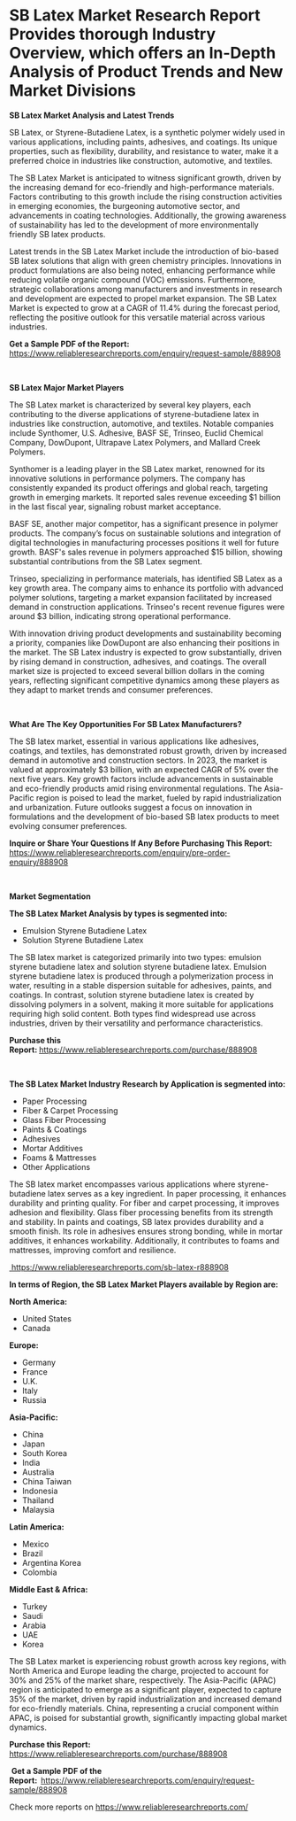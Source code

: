 <p><h1>SB Latex Market Research Report Provides thorough Industry Overview, which offers an In-Depth Analysis of Product Trends and New Market Divisions</h1></p><p><strong>SB Latex Market Analysis and Latest Trends</strong></p>
<p><p>SB Latex, or Styrene-Butadiene Latex, is a synthetic polymer widely used in various applications, including paints, adhesives, and coatings. Its unique properties, such as flexibility, durability, and resistance to water, make it a preferred choice in industries like construction, automotive, and textiles.</p><p>The SB Latex Market is anticipated to witness significant growth, driven by the increasing demand for eco-friendly and high-performance materials. Factors contributing to this growth include the rising construction activities in emerging economies, the burgeoning automotive sector, and advancements in coating technologies. Additionally, the growing awareness of sustainability has led to the development of more environmentally friendly SB latex products.</p><p>Latest trends in the SB Latex Market include the introduction of bio-based SB latex solutions that align with green chemistry principles. Innovations in product formulations are also being noted, enhancing performance while reducing volatile organic compound (VOC) emissions. Furthermore, strategic collaborations among manufacturers and investments in research and development are expected to propel market expansion. The SB Latex Market is expected to grow at a CAGR of 11.4% during the forecast period, reflecting the positive outlook for this versatile material across various industries.</p></p>
<p><strong>Get a Sample PDF of the Report:&nbsp;</strong> <a href="https://www.reliableresearchreports.com/enquiry/request-sample/888908?utm_campaign=2175&utm_medium=2&utm_source=Github&utm_content=ia&utm_term=30012025&utm_id=sb-latex">https://www.reliableresearchreports.com/enquiry/request-sample/888908</a></p>
<p>&nbsp;</p>
<p><strong>SB Latex Major Market Players</strong></p>
<p><p>The SB Latex market is characterized by several key players, each contributing to the diverse applications of styrene-butadiene latex in industries like construction, automotive, and textiles. Notable companies include Synthomer, U.S. Adhesive, BASF SE, Trinseo, Euclid Chemical Company, DowDupont, Ultrapave Latex Polymers, and Mallard Creek Polymers.</p><p>Synthomer is a leading player in the SB Latex market, renowned for its innovative solutions in performance polymers. The company has consistently expanded its product offerings and global reach, targeting growth in emerging markets. It reported sales revenue exceeding $1 billion in the last fiscal year, signaling robust market acceptance.</p><p>BASF SE, another major competitor, has a significant presence in polymer products. The company’s focus on sustainable solutions and integration of digital technologies in manufacturing processes positions it well for future growth. BASF's sales revenue in polymers approached $15 billion, showing substantial contributions from the SB Latex segment.</p><p>Trinseo, specializing in performance materials, has identified SB Latex as a key growth area. The company aims to enhance its portfolio with advanced polymer solutions, targeting a market expansion facilitated by increased demand in construction applications. Trinseo's recent revenue figures were around $3 billion, indicating strong operational performance.</p><p>With innovation driving product developments and sustainability becoming a priority, companies like DowDupont are also enhancing their positions in the market. The SB Latex industry is expected to grow substantially, driven by rising demand in construction, adhesives, and coatings. The overall market size is projected to exceed several billion dollars in the coming years, reflecting significant competitive dynamics among these players as they adapt to market trends and consumer preferences.</p></p>
<p>&nbsp;</p>
<p><strong>What Are The Key Opportunities For SB Latex Manufacturers?</strong></p>
<p><p>The SB latex market, essential in various applications like adhesives, coatings, and textiles, has demonstrated robust growth, driven by increased demand in automotive and construction sectors. In 2023, the market is valued at approximately $3 billion, with an expected CAGR of 5% over the next five years. Key growth factors include advancements in sustainable and eco-friendly products amid rising environmental regulations. The Asia-Pacific region is poised to lead the market, fueled by rapid industrialization and urbanization. Future outlooks suggest a focus on innovation in formulations and the development of bio-based SB latex products to meet evolving consumer preferences.</p></p>
<p><strong>Inquire or Share Your Questions If Any Before Purchasing This Report:</strong> <a href="https://www.reliableresearchreports.com/enquiry/pre-order-enquiry/888908?utm_campaign=2175&utm_medium=2&utm_source=Github&utm_content=ia&utm_term=30012025&utm_id=sb-latex">https://www.reliableresearchreports.com/enquiry/pre-order-enquiry/888908</a></p>
<p>&nbsp;</p>
<p><strong>Market Segmentation</strong></p>
<p><strong>The SB Latex Market Analysis by types is segmented into:</strong></p>
<p><ul><li>Emulsion Styrene Butadiene Latex</li><li>Solution Styrene Butadiene Latex</li></ul></p>
<p><p>The SB latex market is categorized primarily into two types: emulsion styrene butadiene latex and solution styrene butadiene latex. Emulsion styrene butadiene latex is produced through a polymerization process in water, resulting in a stable dispersion suitable for adhesives, paints, and coatings. In contrast, solution styrene butadiene latex is created by dissolving polymers in a solvent, making it more suitable for applications requiring high solid content. Both types find widespread use across industries, driven by their versatility and performance characteristics.</p></p>
<p><strong>Purchase this Report:&nbsp;</strong><a href="https://www.reliableresearchreports.com/purchase/888908?utm_campaign=2175&utm_medium=2&utm_source=Github&utm_content=ia&utm_term=30012025&utm_id=sb-latex">https://www.reliableresearchreports.com/purchase/888908</a></p>
<p>&nbsp;</p>
<p><strong>The SB Latex Market Industry Research by Application is segmented into:</strong></p>
<p><ul><li>Paper Processing</li><li>Fiber & Carpet Processing</li><li>Glass Fiber Processing</li><li>Paints & Coatings</li><li>Adhesives</li><li>Mortar Additives</li><li>Foams & Mattresses</li><li>Other Applications</li></ul></p>
<p><p>The SB latex market encompasses various applications where styrene-butadiene latex serves as a key ingredient. In paper processing, it enhances durability and printing quality. For fiber and carpet processing, it improves adhesion and flexibility. Glass fiber processing benefits from its strength and stability. In paints and coatings, SB latex provides durability and a smooth finish. Its role in adhesives ensures strong bonding, while in mortar additives, it enhances workability. Additionally, it contributes to foams and mattresses, improving comfort and resilience.</p></p>
<p><a href="https://www.reliableresearchreports.com/sb-latex-r888908?utm_campaign=2175&utm_medium=2&utm_source=Github&utm_content=ia&utm_term=30012025&utm_id=sb-latex">&nbsp;https://www.reliableresearchreports.com/sb-latex-r888908</a></p>
<p><strong>In terms of Region, the SB Latex Market Players available by Region are:</strong></p>
<p>
    <p> <strong> North America: </strong>
        <ul>
            <li>United States</li>
            <li>Canada</li>
        </ul>
        </p> 
    <p> <strong> Europe: </strong>
        <ul>
            <li>Germany</li>
            <li>France</li>
            <li>U.K.</li>
            <li>Italy</li>
            <li>Russia</li>
        </ul>
        </p> 
    <p> <strong> Asia-Pacific: </strong>
        <ul>
            <li>China</li>
            <li>Japan</li>
            <li>South Korea</li>
            <li>India</li>
            <li>Australia</li>
            <li>China Taiwan</li>
            <li>Indonesia</li>
            <li>Thailand</li>
            <li>Malaysia</li>
        </ul>
        </p> 
    <p> <strong> Latin America: </strong>
        <ul>
            <li>Mexico</li>
            <li>Brazil</li>
            <li>Argentina Korea</li>
            <li>Colombia</li>
        </ul>
        </p> 
    <p> <strong> Middle East & Africa: </strong>
        <ul>
            <li>Turkey</li>
            <li>Saudi</li>
            <li>Arabia</li>
            <li>UAE</li>
            <li>Korea</li>
        </ul>
    </p>
    </p>
<p><p>The SB Latex market is experiencing robust growth across key regions, with North America and Europe leading the charge, projected to account for 30% and 25% of the market share, respectively. The Asia-Pacific (APAC) region is anticipated to emerge as a significant player, expected to capture 35% of the market, driven by rapid industrialization and increased demand for eco-friendly materials. China, representing a crucial component within APAC, is poised for substantial growth, significantly impacting global market dynamics.</p></p>
<p><strong>Purchase this Report: </strong><a href="https://www.reliableresearchreports.com/purchase/888908?utm_campaign=2175&utm_medium=2&utm_source=Github&utm_content=ia&utm_term=30012025&utm_id=sb-latex">https://www.reliableresearchreports.com/purchase/888908</a></p>
<p>&nbsp;<strong>Get a Sample PDF of the Report:&nbsp;&nbsp;</strong><a href="https://www.reliableresearchreports.com/enquiry/request-sample/888908?utm_campaign=2175&utm_medium=2&utm_source=Github&utm_content=ia&utm_term=30012025&utm_id=sb-latex">https://www.reliableresearchreports.com/enquiry/request-sample/888908</a></p>
<p><strong></strong></p>
<p>Check more reports on <a href="https://www.reliableresearchreports.com/?utm_campaign=2175&utm_medium=2&utm_source=Github&utm_content=ia&utm_term=30012025&utm_id=sb-latex">https://www.reliableresearchreports.com/</a></p>